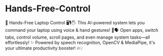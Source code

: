 # Hands-Free-Control
🚀 Hands-Free Laptop Control 🖥️🎙️🖐️  This AI-powered system lets you command your laptop using voice &amp; hand gestures! 🎤🗣️ Open apps, switch tabs, control volume, scroll pages, and even manage system tasks—all effortlessly! ✨ Powered by speech recognition, OpenCV &amp; MediaPipe, it's your ultimate productivity booster! 🔥💡
